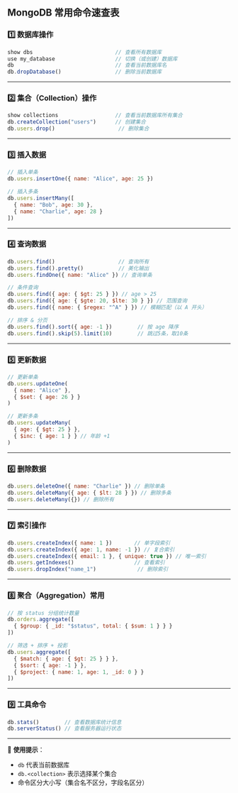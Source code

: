 ## **MongoDB 常用命令速查表**

### 1️⃣ 数据库操作

```js
show dbs                          // 查看所有数据库
use my_database                   // 切换（或创建）数据库
db                                // 查看当前数据库名
db.dropDatabase()                 // 删除当前数据库
```

------

### 2️⃣ 集合（Collection）操作

```js
show collections                  // 查看当前数据库所有集合
db.createCollection("users")      // 创建集合
db.users.drop()                    // 删除集合
```

------

### 3️⃣ 插入数据

```js
// 插入单条
db.users.insertOne({ name: "Alice", age: 25 })

// 插入多条
db.users.insertMany([
  { name: "Bob", age: 30 },
  { name: "Charlie", age: 28 }
])
```

------

### 4️⃣ 查询数据

```js
db.users.find()                    // 查询所有
db.users.find().pretty()           // 美化输出
db.users.findOne({ name: "Alice" }) // 查询单条

// 条件查询
db.users.find({ age: { $gt: 25 } }) // age > 25
db.users.find({ age: { $gte: 20, $lte: 30 } }) // 范围查询
db.users.find({ name: { $regex: "^A" } }) // 模糊匹配（以 A 开头）

// 排序 & 分页
db.users.find().sort({ age: -1 })        // 按 age 降序
db.users.find().skip(5).limit(10)        // 跳过5条，取10条
```

------

### 5️⃣ 更新数据

```js
// 更新单条
db.users.updateOne(
  { name: "Alice" },
  { $set: { age: 26 } }
)

// 更新多条
db.users.updateMany(
  { age: { $gt: 25 } },
  { $inc: { age: 1 } } // 年龄 +1
)
```

------

### 6️⃣ 删除数据

```js
db.users.deleteOne({ name: "Charlie" }) // 删除单条
db.users.deleteMany({ age: { $lt: 28 } }) // 删除多条
db.users.deleteMany({}) // 删除所有
```

------

### 7️⃣ 索引操作

```js
db.users.createIndex({ name: 1 })       // 单字段索引
db.users.createIndex({ age: 1, name: -1 }) // 复合索引
db.users.createIndex({ email: 1 }, { unique: true }) // 唯一索引
db.users.getIndexes()                   // 查看索引
db.users.dropIndex("name_1")             // 删除索引
```

------

### 8️⃣ 聚合（Aggregation）常用

```js
// 按 status 分组统计数量
db.orders.aggregate([
  { $group: { _id: "$status", total: { $sum: 1 } } }
])

// 筛选 + 排序 + 投影
db.users.aggregate([
  { $match: { age: { $gt: 25 } } },
  { $sort: { age: -1 } },
  { $project: { name: 1, age: 1, _id: 0 } }
])
```

------

### 9️⃣ 工具命令

```js
db.stats()        // 查看数据库统计信息
db.serverStatus() // 查看服务器运行状态
```

------

📌 **使用提示**：

- `db` 代表当前数据库
- `db.<collection>` 表示选择某个集合
- 命令区分大小写（集合名不区分，字段名区分）